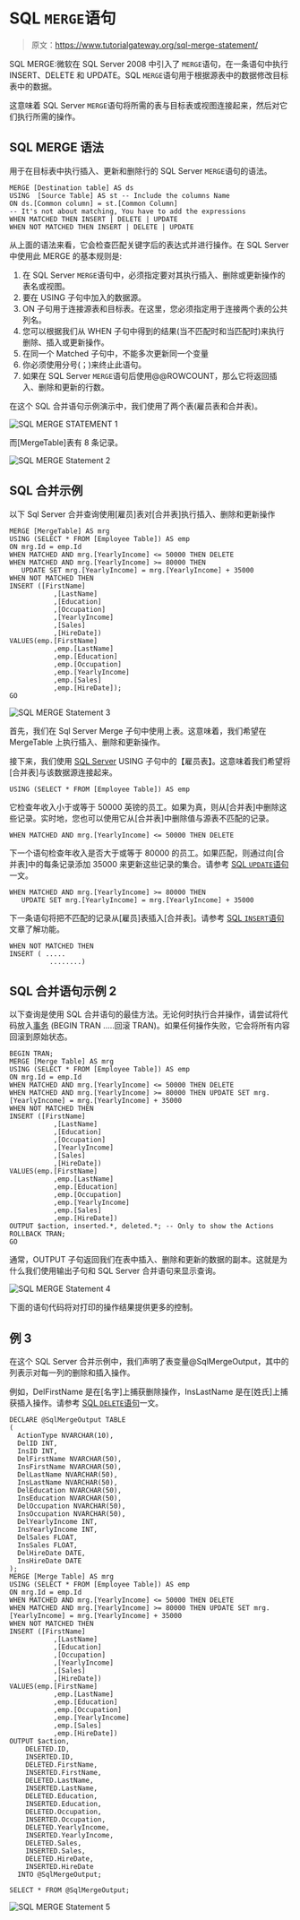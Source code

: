 # SQL `MERGE`语句

> 原文：<https://www.tutorialgateway.org/sql-merge-statement/>

SQL MERGE:微软在 SQL Server 2008 中引入了 `MERGE`语句，在一条语句中执行 INSERT、DELETE 和 UPDATE。SQL `MERGE`语句用于根据源表中的数据修改目标表中的数据。

这意味着 SQL Server `MERGE`语句将所需的表与目标表或视图连接起来，然后对它们执行所需的操作。

## SQL MERGE 语法

用于在目标表中执行插入、更新和删除行的 SQL Server `MERGE`语句的语法。

```
MERGE [Destination table] AS ds
USING  [Source Table] AS st -- Include the columns Name
ON ds.[Common column] = st.[Common Column]
-- It's not about matching, You have to add the expressions
WHEN MATCHED THEN INSERT | DELETE | UPDATE
WHEN NOT MATCHED THEN INSERT | DELETE | UPDATE 
```

从上面的语法来看，它会检查匹配关键字后的表达式并进行操作。在 SQL Server 中使用此 MERGE 的基本规则是:

1.  在 SQL Server `MERGE`语句中，必须指定要对其执行插入、删除或更新操作的表名或视图。
2.  要在 USING 子句中加入的数据源。
3.  ON 子句用于连接源表和目标表。在这里，您必须指定用于连接两个表的公共列名。
4.  您可以根据我们从 WHEN 子句中得到的结果(当不匹配时和当匹配时)来执行删除、插入或更新操作。
5.  在同一个 Matched 子句中，不能多次更新同一个变量
6.  你必须使用分号(；)来终止此语句。
7.  如果在 SQL Server `MERGE`语句后使用@@ROWCOUNT，那么它将返回插入、删除和更新的行数。

在这个 SQL 合并语句示例演示中，我们使用了两个表(雇员表和合并表)。

![SQL MERGE STATEMENT 1](img/8e88d9a3f44b31e38c0fbd081d67faf8.png)

而[MergeTable]表有 8 条记录。

![SQL MERGE Statement 2](img/20b5910a85f772421025b744599dcdf8.png)

## SQL 合并示例

以下 Sql Server 合并查询使用[雇员]表对[合并表]执行插入、删除和更新操作

```
MERGE [MergeTable] AS mrg
USING (SELECT * FROM [Employee Table]) AS emp
ON mrg.Id = emp.Id
WHEN MATCHED AND mrg.[YearlyIncome] <= 50000 THEN DELETE
WHEN MATCHED AND mrg.[YearlyIncome] >= 80000 THEN 
   UPDATE SET mrg.[YearlyIncome] = mrg.[YearlyIncome] + 35000
WHEN NOT MATCHED THEN
INSERT ([FirstName]
           ,[LastName]
           ,[Education]
           ,[Occupation]
           ,[YearlyIncome]
           ,[Sales]
           ,[HireDate])
VALUES(emp.[FirstName]
           ,emp.[LastName]
           ,emp.[Education]
           ,emp.[Occupation]
           ,emp.[YearlyIncome]
           ,emp.[Sales]
           ,emp.[HireDate]);
GO
```

![SQL MERGE Statement 3](img/c19d8597f98491596a317a67506de199.png)

首先，我们在 Sql Server Merge 子句中使用上表。这意味着，我们希望在 MergeTable 上执行插入、删除和更新操作。

接下来，我们使用 [SQL Server](https://www.tutorialgateway.org/sql/) USING 子句中的【雇员表】。这意味着我们希望将[合并表]与该数据源连接起来。

```
USING (SELECT * FROM [Employee Table]) AS emp
```

它检查年收入小于或等于 50000 英镑的员工。如果为真，则从[合并表]中删除这些记录。实时地，您也可以使用它从[合并表]中删除值与源表不匹配的记录。

```
WHEN MATCHED AND mrg.[YearlyIncome] <= 50000 THEN DELETE
```

下一个语句检查年收入是否大于或等于 80000 的员工。如果匹配，则通过向[合并表]中的每条记录添加 35000 来更新这些记录的集合。请参考 [SQL `UPDATE`语句](https://www.tutorialgateway.org/sql-update-statement/)一文。

```
WHEN MATCHED AND mrg.[YearlyIncome] >= 80000 THEN 
   UPDATE SET mrg.[YearlyIncome] = mrg.[YearlyIncome] + 35000
```

下一条语句将把不匹配的记录从[雇员]表插入[合并表]。请参考 [SQL `INSERT`语句](https://www.tutorialgateway.org/sql-insert-statement/)文章了解功能。

```
WHEN NOT MATCHED THEN
INSERT ( .....
          ........)
```

## SQL 合并语句示例 2

以下查询是使用 SQL 合并语句的最佳方法。无论何时执行合并操作，请尝试将代码放入[事务](https://www.tutorialgateway.org/sql-transaction/) (BEGIN TRAN …..回滚 TRAN)。如果任何操作失败，它会将所有内容回滚到原始状态。

```
BEGIN TRAN;
MERGE [Merge Table] AS mrg
USING (SELECT * FROM [Employee Table]) AS emp
ON mrg.Id = emp.Id
WHEN MATCHED AND mrg.[YearlyIncome] <= 50000 THEN DELETE
WHEN MATCHED AND mrg.[YearlyIncome] >= 80000 THEN UPDATE SET mrg.[YearlyIncome] = mrg.[YearlyIncome] + 35000
WHEN NOT MATCHED THEN
INSERT ([FirstName]
           ,[LastName]
           ,[Education]
           ,[Occupation]
           ,[YearlyIncome]
           ,[Sales]
           ,[HireDate])
VALUES(emp.[FirstName]
           ,emp.[LastName]
           ,emp.[Education]
           ,emp.[Occupation]
           ,emp.[YearlyIncome]
           ,emp.[Sales]
           ,emp.[HireDate])
OUTPUT $action, inserted.*, deleted.*; -- Only to show the Actions 
ROLLBACK TRAN;
GO
```

通常，OUTPUT 子句返回我们在表中插入、删除和更新的数据的副本。这就是为什么我们使用输出子句和 SQL Server 合并语句来显示查询。

![SQL MERGE Statement 4](img/9c2cfbcc78e2a4a0bb4297d855b74b58.png)

下面的语句代码将对打印的操作结果提供更多的控制。

## 例 3

在这个 SQL Server 合并示例中，我们声明了表变量@SqlMergeOutput，其中的列表示对每一列的删除和插入操作。

例如，DelFirstName 是在[名字]上捕获删除操作，InsLastName 是在[姓氏]上捕获插入操作。请参考 [SQL `DELETE`语句](https://www.tutorialgateway.org/sql-delete-statement/)一文。

```
DECLARE @SqlMergeOutput TABLE
(
  ActionType NVARCHAR(10),
  DelID INT,
  InsID INT,
  DelFirstName NVARCHAR(50),
  InsFirstName NVARCHAR(50),
  DelLastName NVARCHAR(50),
  InsLastName NVARCHAR(50),
  DelEducation NVARCHAR(50),
  InsEducation NVARCHAR(50),  
  DelOccupation NVARCHAR(50),
  InsOccupation NVARCHAR(50),
  DelYearlyIncome INT,
  InsYearlyIncome INT,
  DelSales FLOAT,
  InsSales FLOAT,
  DelHireDate DATE,
  InsHireDate DATE
);
MERGE [Merge Table] AS mrg
USING (SELECT * FROM [Employee Table]) AS emp
ON mrg.Id = emp.Id
WHEN MATCHED AND mrg.[YearlyIncome] <= 50000 THEN DELETE
WHEN MATCHED AND mrg.[YearlyIncome] >= 80000 THEN UPDATE SET mrg.[YearlyIncome] = mrg.[YearlyIncome] + 35000
WHEN NOT MATCHED THEN
INSERT ([FirstName]
           ,[LastName]
           ,[Education]
           ,[Occupation]
           ,[YearlyIncome]
           ,[Sales]
           ,[HireDate])
VALUES(emp.[FirstName]
           ,emp.[LastName]
           ,emp.[Education]
           ,emp.[Occupation]
           ,emp.[YearlyIncome]
           ,emp.[Sales]
           ,emp.[HireDate])
OUTPUT $action,  
    DELETED.ID,
    INSERTED.ID,
    DELETED.FirstName,
    INSERTED.FirstName,
    DELETED.LastName,
    INSERTED.LastName,
    DELETED.Education,
    INSERTED.Education,
    DELETED.Occupation,
    INSERTED.Occupation,
    DELETED.YearlyIncome,
    INSERTED.YearlyIncome,
    DELETED.Sales,
    INSERTED.Sales,
    DELETED.HireDate,
    INSERTED.HireDate 
  INTO @SqlMergeOutput;

SELECT * FROM @SqlMergeOutput;
```

![SQL MERGE Statement 5](img/4cef3e8939a671ea9aa55507afcc1763.png)